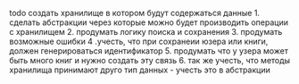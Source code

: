 todo создать хранилище в котором будут содержаться данные
    1. сделать абстракции через которые можно будет производить операции с хранилищем
    2. продумать логику поиска и сохранения
    3. продумать возможные ошибки
    4 .учесть, что при сохранеии юзера или книги, должен генерироваться идентификатор
    5. продумать что у узера может быть много книг и нужно создать эту связь
    6. так же учесть, что методы хранилища принимают друго тип данных - учесть это в абстракции